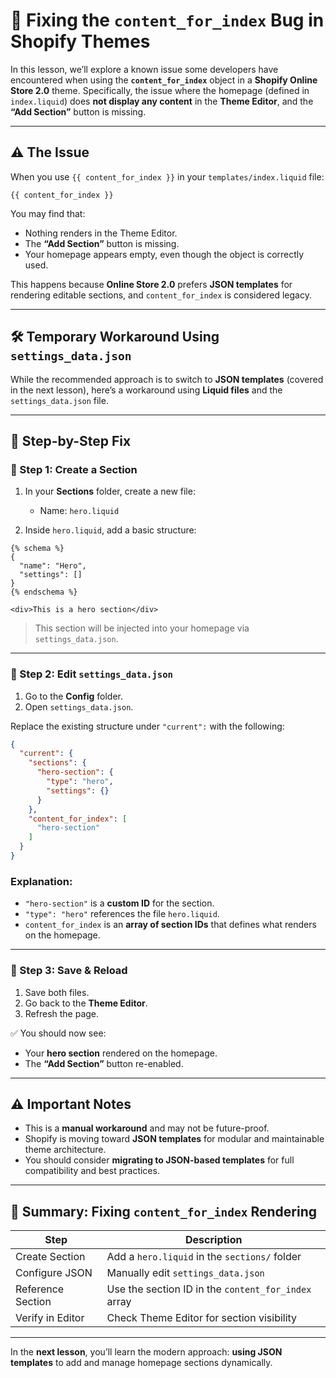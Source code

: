 # 🐞 Fixing the `content_for_index` Bug in Shopify Themes

In this lesson, we’ll explore a known issue some developers have encountered when using the **`content_for_index`** object in a **Shopify Online Store 2.0** theme. Specifically, the issue where the homepage (defined in `index.liquid`) does **not display any content** in the **Theme Editor**, and the **“Add Section”** button is missing.

---

## ⚠️ The Issue

When you use `{{ content_for_index }}` in your `templates/index.liquid` file:

```liquid
{{ content_for_index }}
```

You may find that:

* Nothing renders in the Theme Editor.
* The **“Add Section”** button is missing.
* Your homepage appears empty, even though the object is correctly used.

This happens because **Online Store 2.0** prefers **JSON templates** for rendering editable sections, and `content_for_index` is considered legacy.

---

## 🛠️ Temporary Workaround Using `settings_data.json`

While the recommended approach is to switch to **JSON templates** (covered in the next lesson), here’s a workaround using **Liquid files** and the `settings_data.json` file.

---

## 🧰 Step-by-Step Fix

### 🔹 Step 1: Create a Section

1. In your **Sections** folder, create a new file:

   * Name: `hero.liquid`

2. Inside `hero.liquid`, add a basic structure:

```liquid
{% schema %}
{
  "name": "Hero",
  "settings": []
}
{% endschema %}

<div>This is a hero section</div>
```

> This section will be injected into your homepage via `settings_data.json`.

---

### 🔹 Step 2: Edit `settings_data.json`

1. Go to the **Config** folder.
2. Open `settings_data.json`.

Replace the existing structure under `"current":` with the following:

```json
{
  "current": {
    "sections": {
      "hero-section": {
        "type": "hero",
        "settings": {}
      }
    },
    "content_for_index": [
      "hero-section"
    ]
  }
}
```

### Explanation:

* `"hero-section"` is a **custom ID** for the section.
* `"type": "hero"` references the file `hero.liquid`.
* `content_for_index` is an **array of section IDs** that defines what renders on the homepage.

---

### 🔹 Step 3: Save & Reload

1. Save both files.
2. Go back to the **Theme Editor**.
3. Refresh the page.

✅ You should now see:

* Your **hero section** rendered on the homepage.
* The **“Add Section”** button re-enabled.

---

## ⚠️ Important Notes

* This is a **manual workaround** and may not be future-proof.
* Shopify is moving toward **JSON templates** for modular and maintainable theme architecture.
* You should consider **migrating to JSON-based templates** for full compatibility and best practices.

---

## 📌 Summary: Fixing `content_for_index` Rendering

| Step              | Description                                         |
| ----------------- | --------------------------------------------------- |
| Create Section    | Add a `hero.liquid` in the `sections/` folder       |
| Configure JSON    | Manually edit `settings_data.json`                  |
| Reference Section | Use the section ID in the `content_for_index` array |
| Verify in Editor  | Check Theme Editor for section visibility           |

---

In the **next lesson**, you’ll learn the modern approach: **using JSON templates** to add and manage homepage sections dynamically.